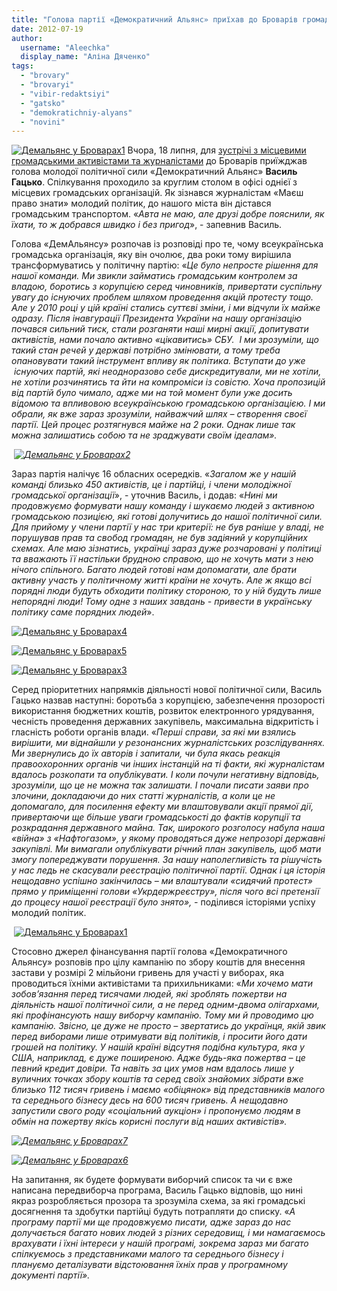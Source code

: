 ```yaml
---
title: "Голова партії «Демократичний Альянс» приїхав до Броварів громадським транспортом"
date: 2012-07-19
author: 
  username: "Aleechka"
  display_name: "Аліна Дяченко"
tags: 
  - "brovary"
  - "brovaryi"
  - "vibir-redaktsiyi"
  - "gatsko"
  - "demokratichniy-alyans"
  - "novini"
---
```


[![](https://mpz.brovary.org/wp-content/uploads/2012/07/Demalyans-u-Brovarah1.jpg "Демальянс у Броварах1")](https://mpz.brovary.org/wp-content/uploads/2012/07/Demalyans-u-Brovarah1.jpg) Вчора, 18 липня, для [зустрічі з місцевими громадськими активістами та журналістами](https://mpz.brovary.org/18-lipnya-u-brovarah-vidbudetsya-zustrich-z-komandoyu-demokratichnogo-alyansu/) до Броварів приїжджав голова молодої політичної сили «Демократичний Альянс» **Василь Гацько**. Спілкування проходило за круглим столом в офісі однієї з місцевих громадських організацій. Як зізнався журналістам «Маєш право знати» молодий політик, до нашого міста він дістався громадським транспортом. «_Авта не маю, але друзі добре пояснили, як їхати, то ж добрався швидко і без пригод_», - запевнив Василь.

Голова «ДемАльянсу» розпочав із розповіді про те, чому всеукраїнська громадська організація, яку він очолює, два роки тому вирішила трансформуватись у політичну партію: «_Це було непросте рішення для нашої команди. Ми звикли займатись громадським контролем за владою, боротись з корупцією серед чиновників, привертати суспільну увагу до існуючих проблем шляхом проведення акцій протесту тощо. Але у 2010 році у цій країні стались суттєві зміни, і ми відчули їх майже одразу. Після інавгурації Президента України на нашу організацію почався сильний тиск, стали розганяти наші мирні акції, допитувати активістів, нами почало активно «цікавитись» СБУ.  І ми зрозуміли, що такий стан речей у державі потрібно змінювати, а тому треба опановувати такий інструмент впливу як політика. Вступати до уже  існуючих партій, які неодноразово себе дискредитували, ми не хотіли, не хотіли розчинятись та йти на компроміси із совістю. Хоча пропозицій від партій було чимало, адже ми на той момент були уже досить відомою та впливовою всеукраїнською громадською організацією. І ми обрали, як вже зараз зрозуміли, найважчий шлях – створення своєї партії. Цей процес розтягнувся майже на 2 роки. Однак лише так можна залишатись собою та не зраджувати своїм ідеалам»._

 _[![](https://mpz.brovary.org/wp-content/uploads/2012/07/Demalyans-u-Brovarah2.jpg "Демальянс у Броварах2")](https://mpz.brovary.org/wp-content/uploads/2012/07/Demalyans-u-Brovarah2.jpg)_

Зараз партія налічує 16 обласних осередків. «_Загалом же у нашій команді близько 450 активістів, це і партійці, і члени молодіжної громадської організації_», - уточнив Василь, і додав: «_Нині ми продовжуємо формувати нашу команду і шукаємо людей з активною громадською позицією, які готові долучитись до нашої політичної сили. Для прийому у члени партії у нас три критерії: не був раніше у владі, не порушував прав та свобод громадян, не був задіяний у корупційних схемах. Але маю зізнатись, українці зараз дуже розчаровані у політиці та вважають її настільки брудною справою, що не хочуть мати з нею нічого спільного. Багато людей готові нам допомагати, але брати активну участь у політичному житті країни не хочуть. Але ж якщо всі порядні люди будуть обходити політику стороною, то у ній будуть лише непорядні люди! Тому одне з наших завдань - привести в українську політику саме порядних людей_».

[![](https://mpz.brovary.org/wp-content/uploads/2012/07/Demalyans-u-Brovarah4.jpg "Демальянс у Броварах4")](https://mpz.brovary.org/wp-content/uploads/2012/07/Demalyans-u-Brovarah4.jpg)

[![](https://mpz.brovary.org/wp-content/uploads/2012/07/Demalyans-u-Brovarah5.jpg "Демальянс у Броварах5")](https://mpz.brovary.org/wp-content/uploads/2012/07/Demalyans-u-Brovarah5.jpg)

[![](https://mpz.brovary.org/wp-content/uploads/2012/07/Demalyans-u-Brovarah3.jpg "Демальянс у Броварах3")](https://mpz.brovary.org/wp-content/uploads/2012/07/Demalyans-u-Brovarah3.jpg)

Серед пріоритетних напрямків діяльності нової політичної сили, Василь Гацько назвав наступні: боротьба з корупцією, забезпечення прозорості використання бюджетних коштів, розвиток електронного урядування, чесність проведення державних закупівель, максимальна відкритість і гласність роботи органів влади. «_Перші справи, за які ми взялись вирішити, ми віднайшли у резонансних журналістських розслідуваннях. Ми звернулись до їх авторів і запитали, чи була якась реакція правоохоронних органів чи інших інстанцій на ті факти, які журналістам вдалось розкопати та опублікувати. І коли почули негативну відповідь, зрозуміли, що це не можна так залишати. І почали писати заяви про злочини, докладаючи до них статті журналістів, а коли це не допомагало, для посилення ефекту ми влаштовували акції прямої дії, привертаючи ще більше уваги громадськості до фактів корупції та розкрадання державного майна. Так, широкого розголосу набула наша «війна» з «Нафтогазом», у якому проводяться дуже непрозорі державні закупівлі. Ми вимагали опублікувати річний план закупівель, щоб мати змогу попереджувати порушення. За нашу наполегливість та рішучість у нас ледь не скасували реєстрацію політичної партії_. _Однак і ця історія нещодавно успішно закінчилась – ми влаштували «сидячий протест» прямо у приміщенні голови «Укрдержреєстру», після чого всі претензії до процесу нашої реєстрації було знято», -_ поділився історіями успіху молодий політик.

 [![](https://mpz.brovary.org/wp-content/uploads/2012/07/Demalyans-u-Brovarah1.jpg "Демальянс у Броварах1")](https://mpz.brovary.org/wp-content/uploads/2012/07/Demalyans-u-Brovarah1.jpg)

Стосовно джерел фінансування партії голова «Демократичного Альянсу» розповів про цілу кампанію по збору коштів для внесення застави у розмірі 2 мільйони гривень для участі у виборах, яка проводиться їхніми активістами та прихильниками: «_Ми хочемо мати зобов’язання перед тисячами людей, які зроблять пожертви на діяльність нашої політичної сили, а не перед одним-двома олігархами, які профінансують нашу виборчу кампанію. Тому ми й проводимо цю кампанію. Звісно, це дуже не просто – звертатись до українця, якій звик перед виборами лише отримувати від політиків, і просити його дати грошей на політику. У нашій країні відсутня подібна культура, яка у США, наприклад, є дуже поширеною. Адже будь-яка пожертва – це певний кредит довіри. Та навіть за цих умов нам вдалось лише у вуличних точках збору коштів та серед своїх знайомих зібрати вже близько 112 тисяч гривень і маємо «обіцянок» від представників малого та середнього бізнесу десь на 600 тисяч гривень. А нещодавно запустили свого роду «соціальний аукціон» і пропонуємо людям в обмін на пожертву якісь корисні послуги від наших активістів»._

_[![](https://mpz.brovary.org/wp-content/uploads/2012/07/Demalyans-u-Brovarah7.jpg "Демальянс у Броварах7")](https://mpz.brovary.org/wp-content/uploads/2012/07/Demalyans-u-Brovarah7.jpg)_

_[![](https://mpz.brovary.org/wp-content/uploads/2012/07/Demalyans-u-Brovarah6.jpg "Демальянс у Броварах6")](https://mpz.brovary.org/wp-content/uploads/2012/07/Demalyans-u-Brovarah6.jpg)_

На запитання, як будете формувати виборчий список та чи є вже написана передвиборча програма, Василь Гацько відповів, що нині якраз розробляється прозора та зрозуміла схема, за які громадські досягнення та здобутки партійці будуть потрапляти до списку. «_А програму партії ми ще продовжуємо писати, адже зараз до нас долучається багато нових людей з різних середовищ, і ми намагаємось врахувати і їхні інтереси у нашій програмі, зокрема зараз ми багато спілкуємось з представниками малого та середнього бізнесу_ _і плануємо деталізувати відстоювання їхніх прав у програмному документі партії»._
